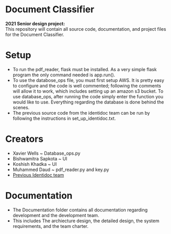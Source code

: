 # Document Classifier
**2021 Senior design project:**  
This repository will contain all source code, documentation, and project files for the Document Classifier.  

# Setup  
+ To run the pdf_reader, flask must be installed. As a very simple flask program the only command needed is app.run().  
+ To use the databose_ops file, you must first setup AWS. It is pretty easy to configure and the code is well commented; following the comments will allow it to work, which includes setting up an amazon s3 bucket. To use database_ops, after running the code simply enter the function you would like to use. Everything regarding the database is done behind the scenes.
+ The previous source code from the identidoc team can be run by following the instructions in set_up_identidoc.txt.

# Creators
+ Xavier Wells ~ Database_ops.py
+ Bishwamitra Sapkota ~ UI
+ Koshish Khadka ~ UI
+ Muhammed Daud ~ pdf_reader.py and key.py
+ [Previous Identidoc team](https://github.com/IdentiDoc/identiDoc/)

# Documentation
+ The Documentation folder contains all documentation regarding development and the development team.
+ This includes The archiecture design, the detailed design, the system requirements, and the team charter.
